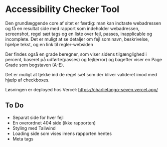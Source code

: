 # Accessibility Checker Tool


Den grundlæggende core af sitet er færdig: man kan indtaste webadressen og få en resultat side med rapport som indeholder webadressen, screenshot, regel sæt tags og en liste over fejl, passes, inapplicable og incomplete. Det er muligt at se detaljer om fejl som navn, beskrivelse, hjælpe tekst, og en link til regler-websiden

Der findes også en grade beregner, som viser sidens tilgænglighed i percent, baseret på udførte(passes) og fejl(error) og bagefter viser en Page Grade som bogstaven (A-E).

Det er muligt at tjekke ind de regel sæt som der bliver valideret imod med hjælp af checkboxes.

Løsningen er deployed hos Vercel:
https://charlietango-seven.vercel.app/


## To Do
- Separat side for hver fejl
- En overordnet 404 side (ikke rapporten)
- Styling med Tailwind
- Loading side som vises imens rapporten hentes
- Meta tags
